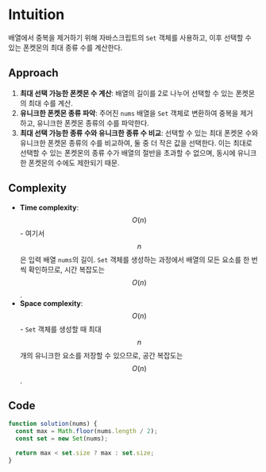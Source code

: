 # Intuition

배열에서 중복을 제거하기 위해 자바스크립트의 `Set` 객체를 사용하고, 이후 선택할 수 있는 폰켓몬의 최대 종류 수를 계산한다.

## Approach

1. **최대 선택 가능한 폰켓몬 수 계산**: 배열의 길이를 2로 나누어 선택할 수 있는 폰켓몬의 최대 수를 계산.
2. **유니크한 폰켓몬 종류 파악**: 주어진 `nums` 배열을 `Set` 객체로 변환하여 중복을 제거하고, 유니크한 폰켓몬 종류의 수를 파악한다.
3. **최대 선택 가능한 종류 수와 유니크한 종류 수 비교**: 선택할 수 있는 최대 폰켓몬 수와 유니크한 폰켓몬 종류의 수를 비교하여, 둘 중 더 작은 값을 선택한다. 이는 최대로 선택할 수 있는 폰켓몬의 종류 수가 배열의 절반을 초과할 수 없으며, 동시에 유니크한 폰켓몬의 수에도 제한되기 때문.

## Complexity

- **Time complexity**: $$O(n)$$ - 여기서 $$n$$은 입력 배열 `nums`의 길이. `Set` 객체를 생성하는 과정에서 배열의 모든 요소를 한 번씩 확인하므로, 시간 복잡도는 $$O(n)$$.
- **Space complexity**: $$O(n)$$ - `Set` 객체를 생성할 때 최대 $$n$$개의 유니크한 요소를 저장할 수 있으므로, 공간 복잡도는 $$O(n)$$.

## Code

```javascript
function solution(nums) {
  const max = Math.floor(nums.length / 2);
  const set = new Set(nums);

  return max < set.size ? max : set.size;
}
```
